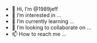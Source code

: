 - 👋 Hi, I’m @1989jeff
- 👀 I’m interested in ...
- 🌱 I’m currently learning ...
- 💞️ I’m looking to collaborate on ...
- 📫 How to reach me ...

<!---
1989jeff/1989jeff is a ✨ special ✨ repository because its `README.md` (this file) appears on your GitHub profile.
You can click the Preview link to take a look at your changes.
--->
